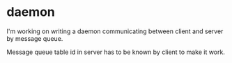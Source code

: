 # daemon

I'm working on writing a daemon communicating between client and server by message queue.

Message queue table id in server has to be known by client to make it work.
